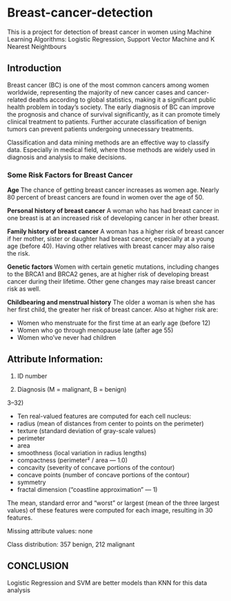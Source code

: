 # Breast-cancer-detection

This is a project for detection of breast cancer in women using Machine Learning Algorithms: Logistic Regression, Support Vector Machine and K Nearest Neightbours

## Introduction
Breast cancer (BC) is one of the most common cancers among women worldwide, representing the majority of new cancer cases and cancer-related deaths according to global statistics, making it a significant public health problem in today’s society.
The early diagnosis of BC can improve the prognosis and chance of survival significantly, as it can promote timely clinical treatment to patients. Further accurate classification of benign tumors can prevent patients undergoing unnecessary treatments.

Classification and data mining methods are an effective way to classify data. Especially in medical field, where those methods are widely used in diagnosis and analysis to make decisions.

### Some Risk Factors for Breast Cancer
**Age** The chance of getting breast cancer increases as women age. Nearly 80 percent of breast cancers are found in women over the age of 50.

**Personal history of breast cancer** A woman who has had breast cancer in one breast is at an increased risk of developing cancer in her other breast.

**Family history of breast cancer** A woman has a higher risk of breast cancer if her mother, sister or daughter had breast cancer, especially at a young age (before 40). Having other relatives with breast cancer may also raise the risk.

**Genetic factors** Women with certain genetic mutations, including changes to the BRCA1 and BRCA2 genes, are at higher risk of developing breast cancer during their lifetime. Other gene changes may raise breast cancer risk as well.

**Childbearing and menstrual history** The older a woman is when she has her first child, the greater her risk of breast cancer. Also at higher risk are:
* Women who menstruate for the first time at an early age (before 12)
* Women who go through menopause late (after age 55)
* Women who’ve never had children

## Attribute Information:
1) ID number 

2) Diagnosis (M = malignant, B = benign)

3–32)
* Ten real-valued features are computed for each cell nucleus:
* radius (mean of distances from center to points on the perimeter)
* texture (standard deviation of gray-scale values)
* perimeter
* area
* smoothness (local variation in radius lengths)
* compactness (perimeter² / area — 1.0)
* concavity (severity of concave portions of the contour)
* concave points (number of concave portions of the contour)
* symmetry
* fractal dimension (“coastline approximation” — 1)

The mean, standard error and “worst” or largest (mean of the three largest values) of these features were computed for each image, resulting in 30 features.

Missing attribute values: none

Class distribution: 357 benign, 212 malignant


## CONCLUSION
Logistic Regression and SVM are better models than KNN for this data analysis
